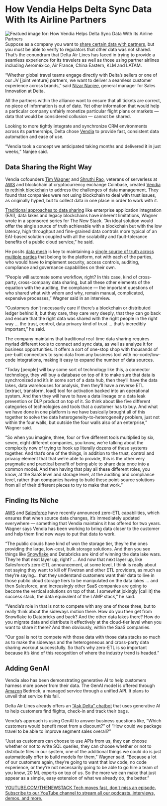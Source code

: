 # How Vendia Helps Delta Sync Data With Its Airline Partners
![Featued image for: How Vendia Helps Delta Sync Data With Its Airline Partners](https://cdn.thenewstack.io/media/2024/08/a8c1f453-board2-1024x576.jpg)
Suppose as a company you want to [share certain data with partners](https://thenewstack.io/deterministic-databases-and-the-future-of-data-sharing/), but you must be able to verify to regulators that other data was not shared. That’s the conundrum that Delta Air Lines has faced in trying to provide a seamless experience for its travelers as well as those using partner airlines including Aeroméxico, Air France, China Eastern, KLM and LATAM.

“Whether global travel teams engage directly with Delta’s sellers or one of our JV [joint venture] partners, we want to deliver a seamless customer experience across brands,” said [Nizar Nanjee](https://www.linkedin.com/in/nizarnanjee/), general manager for Sales Innovation at Delta.

All the partners within the alliance want to ensure that all tickets are correct, no piece of information is out of date. Yet other information that would help a particular company unfairly monetize particular flight plans or markets — data that would be considered collusion — cannot be shared.

Looking to more tightly integrate and synchronize CRM environments across its partnerships, Delta chose [Vendia](https://www.vendia.com/) to provide fast, consistent data automation and ease of use.

“Vendia took a concept we anticipated taking months and delivered it in just weeks,” Nanjee said.

## Data Sharing the Right Way
Vendia cofounders [Tim Wagner](https://www.linkedin.com/in/timawagner/) and [Shruthi Rao](https://www.linkedin.com/in/shruthirao/), veterans of serverless at [AWS](https://aws.amazon.com/?utm_content=inline+mention) and blockchain at cryptocurrency exchange Coinbase, created [Vendia to rethink blockchain](https://thenewstack.io/vendia-serverless-pioneers-rethink-blockchain-for-collaboration/) to address the challenges of data management. They found that companies were not using blockchain to deal with trust issues, as originally hyped, but to collect data in one place in order to work with it.

[Traditional approaches to data sharing](https://thenewstack.io/addressing-the-challenges-of-real-time-data-sharing/) like enterprise application integration (EAI), data lakes and legacy blockchains have inherent limitations, Wagner wrote in a sponsored series for The New Stack.
“An ideal solution would offer the single source of truth achievable with a blockchain but with the low latency, high throughput and fine-grained data controls more typical of an EAI-based solution coupled with all the scalability and fault-tolerance benefits of a public cloud service,” he said.

He posits [data mesh](https://thenewstack.io/data-mesh-liberate-business-value-from-data-lakes-data-warehouses/) is key to maintaining a [single source of truth across multiple parties](https://thenewstack.io/the-real-time-data-mesh-and-its-place-in-modern-it-stacks/) that belong to the platform, not with each of the parties, who would have to implement security, access controls, auditing, compliance and governance capabilities on their own.

“People will automate some workflow, right? In this case, kind of cross-party, cross-company data sharing, but all these other elements of the equation with the auditing, the compliance — the important questions of who shared what with whom and why, remain manual, complicated, expensive processes,” Wagner said in an interview.

“Customers don’t necessarily care if there’s a blockchain or distributed ledger behind it, but they care, they care very deeply, that they can go back and ensure that the right data was shared with the right people in the right way … the trust, control, data privacy kind of trust … that’s incredibly important,” he said.

The company maintains that traditional real-time data sharing requires myriad different tools to connect and sync data, as well as analyze it for business opportunities. It offers a sort of one-stop shop with thousands of pre-built connectors to sync data from any business tool with no-code/low-code integrations, making it easy to expand the number of data sources.

“Today [people] will buy some sort of technology like this, a connector technology, they will buy a database on top of it to make sure that data is synchronized and it’s in some sort of a data hub, then they’ll have the data lakes, data warehouses for analysis, then they’ll have a reverse ETL [extract, transform, load] tool for activation backed into an operational system. And then they will have to have a data lineage or a data leak prevention or DLP product on top of it. So think about like five different categories of technologies and tools that a customer has to buy. And what we have done in one platform is we have basically brought all of this together to solve the data heterogeneity-to-heterogeneity problem, just not within the four walls, but outside the four walls also of an enterprise,” Wagner said.

“So when you imagine, three, four or five different tools multiplied by six, seven, eight different companies, you know, we’re talking about the complexity now of trying to hook up literally dozens of these systems together. And that’s one of the things, in addition to the trust, control and privacy element that that we’re able to provide, this is the other very pragmatic and practical benefit of being able to share data once into a common model. And then having that play all these different roles, you know, at the SaaS level and storage level, at the auditing and compliance level, rather than companies having to build these point-source solutions from all of their different pieces to try to make that work.”

## Finding Its Niche
[AWS](https://thenewstack.io/aws-serves-up-tools-for-data-heads-cloud-native-security/) and [Salesforce](https://www.datanami.com/this-just-in/salesforce-unveils-zero-copy-partner-network-offering-new-open-data-lake-access-via-apache-iceberg/) have recently announced zero-ETL capabilities, which ensures that when source data changes, it’s immediately updated everywhere — something that Vendia maintains it has offered for two years.
Wagner says Vendia has been working to bring data closer to the customer and help them find new ways to put that data to work.

“The public clouds have kind of won the storage tier, they’re the ones providing the large, low-cost, bulk storage solutions. And then you see things like [Snowflake](https://www.snowflake.com/?utm_content=inline+mention) and Databricks are kind of winning the data lake wars. They’re that next layer up, right? … And now that next layer up, like Salesforce’s zero-ETL announcement, at some level, I think is really about not saying they want to kill off Fivetran and other ETL providers, as much as they’re saying… that they understand customers want their data to live in those public cloud storage tiers to be manipulated on the data lakes … and then Salesforce, and increasingly other SaaS companies are going to become the vertical solutions on top of that. I somewhat jokingly [call it] the success stack, the data equivalent of the LAMP stack,” he said.

“Vendia’s role in that is not to compete with any one of those three, but to really think about the sideways motion there. How do you then get from Snowflake to Databricks and back? And the other data lakes there? How do you migrate data and distribute it effectively at the cloud-tier level when you want to share it there? And then obviously, within the SaaS companies.

“Our goal is not to compete with those data with those data stacks so much as to make the sideways and the heterogeneous and cross-party data sharing workout successfully. So that’s why zero-ETL is so important because it’s kind of this recognition of where the industry trend is headed.”

## Adding GenAI
Vendia also has been demonstrating generative AI to help customers harness more power from their data. The GenAI model is offered through [Amazon](https://docs.aws.amazon.com/bedrock/latest/userguide/what-is-bedrock.html#:~:text=Amazon%20Bedrock%20is%20a%20fully,suited%20for%20your%20use%20case.) Bedrock, a managed service through a unified API. It plans to unveil that service this fall.

Delta Air Lines already offers an [“Ask Delta” chatbot](https://thenewstack.io/opportunities-and-limitations-of-deploying-large-language-models-in-the-enterprise/) that uses generative AI to help customers find flights, check-in and track their bags.

Vendia’s approach is using GenAI to answer business questions like, “Which customers would benefit most from a discount?” of “How could we package travel to be able to improve segment sales overall?”

“Just as customers can choose to use APIs from us, they can choose whether or not to write SQL queries, they can choose whether or not to distribute files in our system, one of the additional things we could do is just automatically offer to build models for them,” Wagner said. “Because a lot of our customers again, they’re going to want that low code, no code experience, or they’re not necessarily going to be able to go hire a team of you know, 20 ML experts on top of us. So the more we can make that just appear as a simple, easy extension of what we already do, the better.”

[
YOUTUBE.COM/THENEWSTACK
Tech moves fast, don't miss an episode. Subscribe to our YouTube
channel to stream all our podcasts, interviews, demos, and more.
](https://youtube.com/thenewstack?sub_confirmation=1)